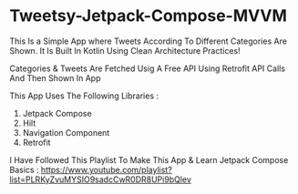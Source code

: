 # Tweetsy-Jetpack-Compose-MVVM
This Is a Simple App where Tweets According To Different Categories Are Shown. It Is Built In Kotlin Using Clean Architecture Practices!

Categories & Tweets Are Fetched Usig A Free API Using Retrofit API Calls And Then Shown In App

This App Uses The Following Libraries :
1. Jetpack Compose
2. Hilt
3. Navigation Component
4. Retrofit

I Have Followed This Playlist To Make This App & Learn Jetpack Compose Basics : https://www.youtube.com/playlist?list=PLRKyZvuMYSIO9sadcCwR0DR8UPi9bQlev
